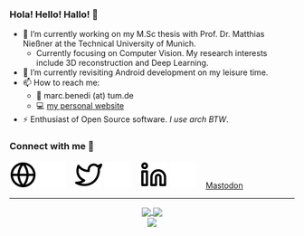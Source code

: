 ### Hola! Hello! Hallo! 👋

<!--
**marcbenedi/marcbenedi** is a ✨ _special_ ✨ repository because its `README.md` (this file) appears on your GitHub profile.

Here are some ideas to get you started:

- 🔭 I’m currently working on ...
- 🌱 I’m currently learning ...
- 👯 I’m looking to collaborate on ...
- 🤔 I’m looking for help with ...
- 💬 Ask me about ...
- 📫 How to reach me: ...
- 😄 Pronouns: ...
- ⚡ Fun fact: ...
--> 

- 🔭 I’m currently working on my M.Sc thesis with Prof. Dr. Matthias Nießner at the Technical University of Munich.
  - Currently focusing on Computer Vision. My research interests include 3D reconstruction and Deep Learning.
- 🌱 I’m currently revisiting Android development on my leisure time.
- 📫 How to reach me: 
  - 📮 marc.benedi (at) tum.de
  - 💻 [my personal website](https://marcb.pro)
- ⚡ Enthusiast of Open Source software. _I use arch BTW_.

### Connect with me 🔗

[![website](./img/globe-light.svg)](https://marcb.pro#gh-light-mode-only)
[![website](./img/globe-dark.svg)](https://marcb.pro#gh-dark-mode-only)
&nbsp;&nbsp;
[![website](./img/twitter-light.svg)](https://twitter.com/marcbenedi#gh-light-mode-only)
[![website](./img/twitter-dark.svg)](https://twitter.com/marcbenedi#gh-dark-mode-only)
&nbsp;&nbsp;
[![website](./img/linkedin-light.svg)](https://linkedin.com/in/marcbenedi#gh-light-mode-only)
[![website](./img/linkedin-dark.svg)](https://linkedin.com/in/marcbenedi#gh-dark-mode-only)
&nbsp;&nbsp;
<a rel="me" href="https://masto.ai/@marcb">Mastodon</a>

___

<div align="center">
  <a href="https://github.com/anuraghazra/github-readme-stats">
    <img align="center" src="https://github-readme-stats.vercel.app/api?username=marcbenedi&show_icons=true&theme=tokyonight&count_private=true" />
  </a>
  <a href="https://git.io/streak-stats">
    <img align="center" src="https://github-readme-streak-stats.herokuapp.com?user=marcbenedi&theme=tokyonight&date_format=j%20M%5B%20Y%5D" />
  </a>
</div>

<div align="center">
  <div>
    <a href="https://github.com/anuraghazra/github-readme-stats">
      <img align="center" src="https://github-readme-stats.vercel.app/api/top-langs/?username=marcbenedi&layout=compact&theme=tokyonight" />
    </a>
 </div>
</div>
